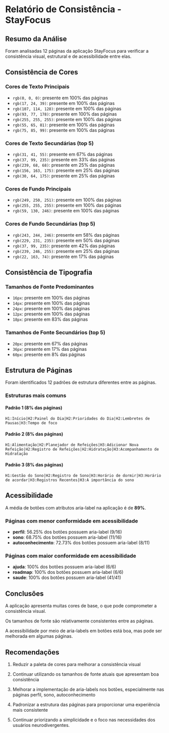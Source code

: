 # Relatório de Consistência - StayFocus

## Resumo da Análise

Foram analisadas 12 páginas da aplicação StayFocus para verificar a consistência visual,
estrutural e de acessibilidade entre elas.

## Consistência de Cores

### Cores de Texto Principais
- `rgb(0, 0, 0)`: presente em 100% das páginas
- `rgb(17, 24, 39)`: presente em 100% das páginas
- `rgb(107, 114, 128)`: presente em 100% das páginas
- `rgb(93, 77, 178)`: presente em 100% das páginas
- `rgb(255, 255, 255)`: presente em 100% das páginas
- `rgb(55, 65, 81)`: presente em 100% das páginas
- `rgb(75, 85, 99)`: presente em 100% das páginas

### Cores de Texto Secundárias (top 5)
- `rgb(31, 41, 55)`: presente em 67% das páginas
- `rgb(37, 99, 235)`: presente em 33% das páginas
- `rgb(239, 68, 68)`: presente em 25% das páginas
- `rgb(156, 163, 175)`: presente em 25% das páginas
- `rgb(30, 64, 175)`: presente em 25% das páginas

### Cores de Fundo Principais
- `rgb(249, 250, 251)`: presente em 100% das páginas
- `rgb(255, 255, 255)`: presente em 100% das páginas
- `rgb(59, 130, 246)`: presente em 100% das páginas

### Cores de Fundo Secundárias (top 5)
- `rgb(243, 244, 246)`: presente em 58% das páginas
- `rgb(229, 231, 235)`: presente em 50% das páginas
- `rgb(37, 99, 235)`: presente em 42% das páginas
- `rgb(239, 246, 255)`: presente em 25% das páginas
- `rgb(22, 163, 74)`: presente em 17% das páginas

## Consistência de Tipografia

### Tamanhos de Fonte Predominantes
- `16px`: presente em 100% das páginas
- `14px`: presente em 100% das páginas
- `24px`: presente em 100% das páginas
- `12px`: presente em 100% das páginas
- `18px`: presente em 83% das páginas

### Tamanhos de Fonte Secundários (top 5)
- `20px`: presente em 67% das páginas
- `36px`: presente em 17% das páginas
- `60px`: presente em 8% das páginas

## Estrutura de Páginas

Foram identificados 12 padrões de estrutura diferentes entre as páginas.

### Estruturas mais comuns

#### Padrão 1 (8% das páginas)
```
H1:Início|H2:Painel do Dia|H2:Prioridades do Dia|H2:Lembretes de Pausas|H3:Tempo de foco
```

#### Padrão 2 (8% das páginas)
```
H1:Alimentação|H2:Planejador de Refeições|H3:Adicionar Nova Refeição|H2:Registro de Refeições|H2:Hidratação|H3:Acompanhamento de Hidratação
```

#### Padrão 3 (8% das páginas)
```
H1:Gestão do Sono|H2:Registro de Sono|H3:Horário de dormir|H3:Horário de acordar|H3:Registros Recentes|H3:A importância do sono
```

## Acessibilidade

A média de botões com atributos aria-label na aplicação é de **89%**.

### Páginas com menor conformidade em acessibilidade

- **perfil**: 56.25% dos botões possuem aria-label (9/16)
- **sono**: 68.75% dos botões possuem aria-label (11/16)
- **autoconhecimento**: 72.73% dos botões possuem aria-label (8/11)

### Páginas com maior conformidade em acessibilidade

- **ajuda**: 100% dos botões possuem aria-label (6/6)
- **roadmap**: 100% dos botões possuem aria-label (6/6)
- **saude**: 100% dos botões possuem aria-label (41/41)

## Conclusões

A aplicação apresenta muitas cores de base, o que pode comprometer a consistência visual.

Os tamanhos de fonte são relativamente consistentes entre as páginas.

A acessibilidade por meio de aria-labels em botões está boa, mas pode ser melhorada em algumas páginas.

## Recomendações

1. Reduzir a paleta de cores para melhorar a consistência visual
   
2. Continuar utilizando os tamanhos de fonte atuais que apresentam boa consistência
   
3. Melhorar a implementação de aria-labels nos botões, especialmente nas páginas perfil, sono, autoconhecimento
   
4. Padronizar a estrutura das páginas para proporcionar uma experiência mais consistente
   
5. Continuar priorizando a simplicidade e o foco nas necessidades dos usuários neurodivergentes.

